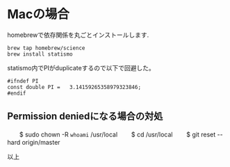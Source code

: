 # Macの場合

homebrewで依存関係を丸ごとインストールします.

    brew tap homebrew/science
    brew install statismo 

statismo内でPIがduplicateするので以下で回避した。

    #ifndef PI
    const double PI =   3.14159265358979323846;
    #endif

## Permission deniedになる場合の対処

　　$ sudo chown -R `whoami` /usr/local
　　$ cd /usr/local
　　$ git reset --hard origin/master

以上
